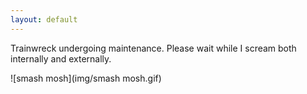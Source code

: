 ```yaml
---
layout: default
---
```

Trainwreck undergoing maintenance. Please wait while I scream both internally and externally.

![smash mosh](img/smash mosh.gif)
